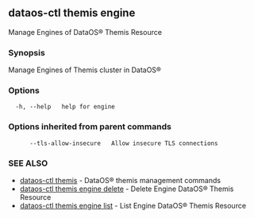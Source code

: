 ## dataos-ctl themis engine

Manage Engines of DataOS® Themis Resource

### Synopsis

Manage Engines of Themis cluster in DataOS®

### Options

```
  -h, --help   help for engine
```

### Options inherited from parent commands

```
      --tls-allow-insecure   Allow insecure TLS connections
```

### SEE ALSO

* [dataos-ctl themis](dataos-ctl_themis.md)	 - DataOS® themis management commands
* [dataos-ctl themis engine delete](dataos-ctl_themis_engine_delete.md)	 - Delete Engine DataOS® Themis Resource
* [dataos-ctl themis engine list](dataos-ctl_themis_engine_list.md)	 - List Engine DataOS® Themis Resource

